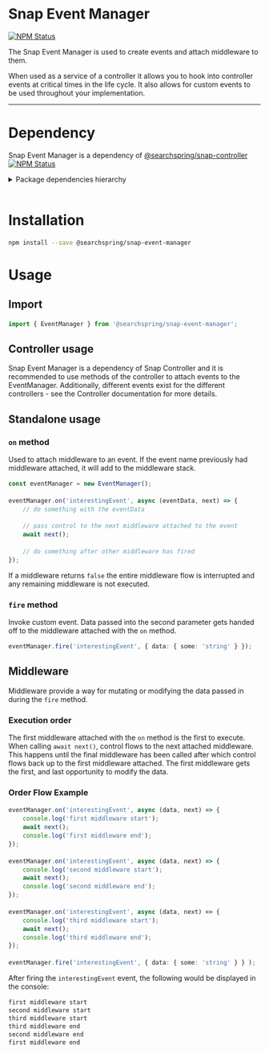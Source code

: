 # Snap Event Manager

<a href="https://www.npmjs.com/package/@searchspring/snap-event-manager"><img alt="NPM Status" src="https://img.shields.io/npm/v/@searchspring/snap-event-manager.svg?style=flat"></a>

The Snap Event Manager is used to create events and attach middleware to them.

When used as a service of a controller it allows you to hook into controller events at critical times in the life cycle. It also allows for custom events to be used throughout your implementation.

---

# Dependency

Snap Event Manager is a dependency of [@searchspring/snap-controller](https://github.com/searchspring/snap/tree/main/packages/snap-controller) <a href="https://www.npmjs.com/package/@searchspring/snap-controller"><img alt="NPM Status" src="https://img.shields.io/npm/v/@searchspring/snap-controller.svg?style=flat"></a>


<details>
	<summary>Package dependencies hierarchy</summary>
	<br/>
	<img src="https://github.com/searchspring/snap/blob/main/images/snap-dependencies.png?raw=true"/>
</details>
<br>

# Installation

```bash
npm install --save @searchspring/snap-event-manager
```

# Usage
## Import
```typescript
import { EventManager } from '@searchspring/snap-event-manager';
```
## Controller usage
Snap Event Manager is a dependency of Snap Controller and it is recommended to use methods of the controller to attach events to the EventManager. Additionally, different events exist for the different controllers - see the Controller documentation for more details.

## Standalone usage
### `on` method
Used to attach middleware to an event. If the event name previously had middleware attached, it will add to the middleware stack.

```typescript
const eventManager = new EventManager();

eventManager.on('interestingEvent', async (eventData, next) => {
	// do something with the eventData

	// pass control to the next middleware attached to the event
	await next();

	// do something after other middleware has fired
});
```

If a middleware returns `false` the entire middleware flow is interrupted and any remaining middleware is not executed.

### `fire` method
Invoke custom event. Data passed into the second parameter gets handed off to the middleware attached with the `on` method.

```typescript
eventManager.fire('interestingEvent', { data: { some: 'string' } });
```

## Middleware
Middleware provide a way for mutating or modifying the data passed in during the `fire` method.

### Execution order
The first middleware attached with the `on` method is the first to execute. When calling `await next()`, control flows to the next attached middleware. This happens until the final middleware has been called after which control flows back up to the first middleware attached. The first middleware gets the first, and last opportunity to modify the data.

### Order Flow Example

```typescript
eventManager.on('interestingEvent', async (data, next) => {
	console.log('first middleware start');
	await next();
	console.log('first middleware end');
});

eventManager.on('interestingEvent', async (data, next) => {
	console.log('second middleware start');
	await next();
	console.log('second middleware end');
});

eventManager.on('interestingEvent', async (data, next) => {
	console.log('third middleware start');
	await next();
	console.log('third middleware end');
});

eventManager.fire('interestingEvent', { data: { some: 'string' } } );

```

After firing the `interestingEvent` event, the following would be displayed in the console:
```
first middleware start
second middleware start
third middleware start
third middleware end
second middleware end
first middleware end
```